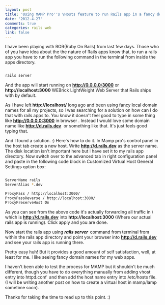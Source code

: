 ```yaml
---
layout: post
title: 'Using MAMP Pro''s VHosts feature to run Rails app in a fancy domain name '
date: '2012-4-27'
comments: true
categories: rails web
link: false
---
```

I have been playing with ROR(Ruby On Rails) from last few days. Those who of you have idea about the the nature of Rails apps know that, to run a rails app you have to run the following command in the terminal from inside the apps directory.

``` bash

rails server

```

And the app will start running on <strong>http://0.0.0.0:3000</strong> or <strong>http://localhost:3000</strong> WEBrick LightWeight Web Server that Rails ships with by default.

As I have left <strong>http://localhost/</strong> long ago and been using fancy local domain names for all my projects, so I was searching for a solution on how can I do that with rails apps to. You know it doesn't feel good to type in some thing like <strong>http://0.0.0.0:3000</strong> in browser . Instead I would love some domain name like <strong>http://d.rails.dev</strong>  or something like that. It's just feels good typing that.

And I found a solution. :) Here's how to do it. In Mamp pro's control panel in the host tab create a new host. Write <strong>http://d.rails.dev</strong> as the server name. The disk location isn't important here but I have set it to my rails app directory. Now switch over to the advanced tab in right configuration panel and paste in the following code block in Customized Virtual Host General Settings option box:

``` bash

ServerName rails
ServerAlias *.dev

ProxyPass / http://localhost:3000/
ProxyPassReverse / http://localhost:3000/
ProxyPreserveHost On

```

As you can see from the above code it's actually forwarding all traffic in / which is <strong>http://d.rails.dev</strong> into <strong>http://localhost:3000</strong> (Where our actual rails app is running). Click apply and you are done.

Now start the rails app using <strong><em>rails server  </em></strong>command from terminal from within the rails app directory and point your browser into <strong>http://d.rails.dev</strong> and see your rails app is running there.

Pretty easy huh! But it provides a good amount of self satisfaction, well, at least for me. I like seeing fancy domain names for my web apps.

I haven't been able to test the process for MAMP but it shouldn't be much different, though you have to do everything manually from adding vhost entry into httpd.conf  and then add the host name entry into /etc/hosts file. (I will be writing another post on how to create a virtual host in mamp/lamp sometime soon).

Thanks for taking the time to read up to this point. :)
